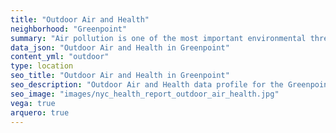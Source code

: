```yaml
---
title: "Outdoor Air and Health"
neighborhood: "Greenpoint"
summary: "Air pollution is one of the most important environmental threats to urban populations and while all people are exposed, pollutant emissions, levels of exposure, and population vulnerability vary across neighborhoods. Exposures to common air pollutants have been linked to respiratory and cardiovascular diseases, cancers, and premature deaths."
data_json: "Outdoor Air and Health in Greenpoint"
content_yml: "outdoor"
type: location
seo_title: "Outdoor Air and Health in Greenpoint"
seo_description: "Outdoor Air and Health data profile for the Greenpoint neighborhood of NYC."
seo_image: "images/nyc_health_report_outdoor_air_health.jpg"
vega: true
arquero: true
---
```

